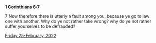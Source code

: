 **1 Corinthians 6:7**

7 Now therefore there is utterly a fault among you, because ye go to law one with another. Why do ye not rather take wrong? why do ye not rather suffer yourselves to be defrauded?

[Friday 25-February, 2022](https://t.me/s/daily_scripture)

